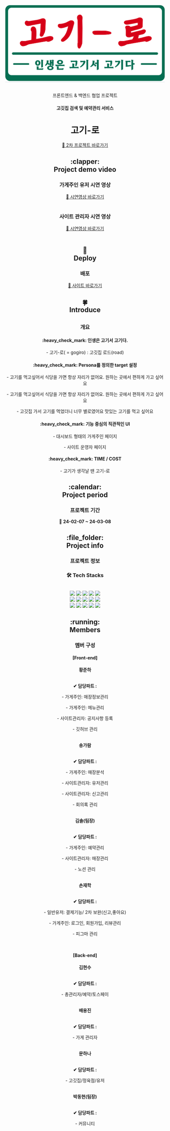 <div align= "center" style="border-bottom: 1px solid #d8dee4; color: #282d33;">
    <img src="./public/assets/images/logo_1.svg" />
</div>
<br/>

<div align = "center">
    <p>프론트엔드 & 백엔드 협업 프로젝트</p>
    <h4>고깃집 검색 및 예약관리 서비스</h4>
    <h1>고기-로</h1>
    <span>
    <a href="https://github.com/joona0306/team1_project/tree/3c9ba212b7c3f9660f19e5ab12216001d87e3145" target="_blank">
    🔹 2차 프로젝트 바로가기
    </a>
    </span>
    <h2>
        :clapper:<br/>
        Project demo video
    </h2>
    <h3>
       가게주인 유저 시연 영상
    </h3>    
    <span>        
        <a href="https://youtu.be/OrsRuUjquZY" target="_blank">
            🔹 시연영상 바로가기
        </a>
    </span>
<br/><br/>
    <h3>
       사이트 관리자 시연 영상
    </h3>    
    <span>        
        <a href="https://youtu.be/pFxCM4ed72s" target="_blank">
            🔹 시연영상 바로가기
        </a>
    </span>
<br/><br/>
    <h2>
        🌱
        <br/>
        Deploy
    </h2>
    <h3>배포</h3>
    <span>
        <a href="http://192.168.0.144:5221/" target="_blank">
            🔹 사이트 바로가기
        </a>
    </span>
    <h2>
        🍀<br/>
        Introduce<br/>
    <h2>
  <h3>
    개요
  </h3>

  <h4>
    :heavy_check_mark:
    인생은 고기서 고기다.
  </h4>
  <p>
    - 고기-로( = gogiro) : 고깃집 로드(road)
  </p>  
  <h4>
    :heavy_check_mark:
    Persona를 정의한 target 설정
  </h4>
  <p>
    - 고기를 먹고싶어서 식당을 가면 항상 자리가 없어요. 원하는 곳에서 편하게 가고 싶어요
  </p>
  <p>
    - 고기를 먹고싶어서 식당을 가면 항상 자리가 없어요. 원하는 곳에서 편하게 가고 싶어요
  </p>
  <p>
    - 고깃집 가서 고기를 먹었더니 너무 별로였어요 맛있는 고기를 먹고 싶어요
  </p>
  <h4>
    :heavy_check_mark:
    기능 중심의 직관적인 UI
  </h4>
  <p>
    - 대시보드 형태의 가게주인 페이지
  </p>  
  <p>
    - 사이트 운영자 페이지 
  </p>  
  <h4>
    :heavy_check_mark:
    TIME / COST
  </h4>
  <p>
    - 고기가 생각날 땐 고기-로 
  </p>

  <h2>
    :calendar:<br/>
    Project period
  </h2>
  <h3>
    프로젝트 기간
  </h3>
  <p>
    🔸 <b> 24-02-07 ~ 24-03-08</b>
  </p>

  <h2>
    :file_folder:<br/>
    Project info
  </h2>
  <h3>
    프로젝트 정보
  </h3>
    <h3> 🛠️ Tech Stacks </h3> <br>
    <div style="margin: 0 auto; text-align: center;" align= "center">
        <img src="https://img.shields.io/badge/CSS3-1572B6?style=for-the-badge&logo=CSS3&logoColor=white">
        <img src="https://img.shields.io/badge/Eslint-4B32C3?style=for-the-badge&logo=Eslint&logoColor=white">
        <img src="https://img.shields.io/badge/Figma-F24E1E?style=for-the-badge&logo=Figma&logoColor=white">
        <img src="https://img.shields.io/badge/Git-F05032?style=for-the-badge&logo=Git&logoColor=white">
        <img src="https://img.shields.io/badge/Notion-000000?style=for-the-badge&logo=Notion&logoColor=white">
        <br/><img src="https://img.shields.io/badge/Prettier-F7B93E?style=for-the-badge&logo=Prettier&logoColor=white">
        <img src="https://img.shields.io/badge/React-61DAFB?style=for-the-badge&logo=React&logoColor=white">
        <img src="https://img.shields.io/badge/Sass-CC6699?style=for-the-badge&logo=Sass&logoColor=white">
        <img src="https://img.shields.io/badge/Slack-4A154B?style=for-the-badge&logo=Slack&logoColor=white">
        <img src="https://img.shields.io/badge/Github-181717?style=for-the-badge&logo=Github&logoColor=white">
        <br/><img src="https://img.shields.io/badge/HTML5-E34F26?style=for-the-badge&logo=HTML5&logoColor=white">
        <img src="https://img.shields.io/badge/Javascript-F7DF1E?style=for-the-badge&logo=Javascript&logoColor=white">
        <img src="https://img.shields.io/badge/StyledComponents-DB7093?style=for-the-badge&logo=StyledComponents&logoColor=white">
        <img src="https://img.shields.io/badge/Recoil-000000?style=for-the-badge&logo=Recoil&logoColor=white">
        <img src="https://img.shields.io/badge/Typescript-000000?style=for-the-badge&logo=Typescript&logoColor=white">
    </div>

  <h2>
    :running:<br/>
    Members
  </h2>
  <h3>
    멤버 구성
  </h3>

  <h4>
    <b>[Front-end]</b>
  </h4>
    <span>
      <b>황준하</b>
      </br>
    </span>
    <br />
    <p><b>✔ 담당파트 : </b></p>        
    <p>
     - 가게주인: 매장정보관리
    </p>        
    <p>
     - 가게주인: 메뉴관리
    </p>        
    <p>
     - 사이트관리자: 공지사항 등록
    </p>
    <p>
     - 깃허브 관리
    </p>
    <br/>
  <span>
      <b>송가람</b>
      <br />
  </span>
    <br />
    <p><b>✔ 담당파트 : </b></p>
    <p>
      - 가게주인: 매장분석 
    </p>
    <p>
      - 사이트관리자: 유저관리 
    </p>
    <p>
      - 사이트관리자: 신고관리 
    </p>
    <p>
      - 회의록 관리
    </p>
    <br/>
    <span>
      <b>김솔(팀장)</b>
      </br>
    </span>
    <br />
    <p><b>✔ 담당파트 : </b></p>
    <p>
     - 가게주인: 예약관리
    </p>        
    <p>
     - 사이트관리자: 매장관리
    <p>
     - 노션 관리
    </p>        
    </p>        
    <br/>
    <span>
      <b>손재학</b>
      </br>
    </span>
    <br />
    <p><b>✔ 담당파트 : </b></p>
    <p>
     - 일반유저: 결제기능/ 2차 보완(신고,좋아요)
    </p>
    <p>
     - 가게주인: 로그인, 회원가입, 리뷰관리
    </p>
    <p>
     - 피그마 관리
    </p>       
    <br/>      
  <h4>
    <b>[Back-end]</b>
  </h4>
    <span>
      <b>김현수</b>
      </br>
    </span>
    <br />
    <p><b>✔ 담당파트 : </b></p>
    <p>
     - 총관리자/예약/토스페이
    </p>       
    <br/>
  <span>
      <b>배용진</b>
      <br />
  </span>
    <br />
    <p><b>✔ 담당파트 : </b></p>
    <p>
      - 가게 관리자 
    </p>
    <br/>
    <span>
      <b>문하나</b>
      </br>
    </span>
    <br />
    <p><b>✔ 담당파트 : </b></p>
    <p>
     - 고깃집/정육점/유저
    </p>
    <br/>
    <span>
      <b>박동현(팀장)</b>
      </br>
    </span>
    <br />
    <p><b>✔ 담당파트 : </b></p>
    <p>
     - 커뮤니티
    </p>      
    <br/>      
</div>
